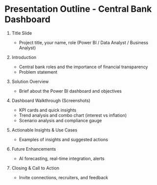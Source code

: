 
# Presentation Outline - Central Bank Dashboard

1. Title Slide
   - Project title, your name, role (Power BI / Data Analyst / Business Analyst)

2. Introduction
   - Central bank roles and the importance of financial transparency
   - Problem statement

3. Solution Overview
   - Brief about the Power BI dashboard and objectives

4. Dashboard Walkthrough (Screenshots)
   - KPI cards and quick insights
   - Trend analysis and combo chart (interest vs inflation)
   - Scenario analysis and compliance gauge

5. Actionable Insights & Use Cases
   - Examples of insights and suggested actions

6. Future Enhancements
   - AI forecasting, real-time integration, alerts

7. Closing & Call to Action
   - Invite connections, recruiters, and feedback
